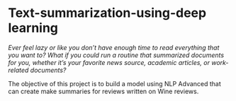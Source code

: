 # Text-summarization-using-deep learning

*Ever feel lazy or like you don’t have enough time to read everything that you want to? What if you could run a routine that summarized documents for you, whether it’s your favorite news source, academic articles, or work-related documents?*

The objective of this project is to build a model using NLP Advanced that can create make summaries for reviews written on Wine reviews.
